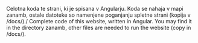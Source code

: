 Celotna koda te strani, ki je spisana v Angularju. Koda se nahaja v mapi zanamb, ostale datoteke so namenjene poganjanju spletne strani (kopija v /docs/)./ Complete code of this website, written in Angular. You may find it in the directory zanamb, other files are needed to run the website (copy in /docs/).
